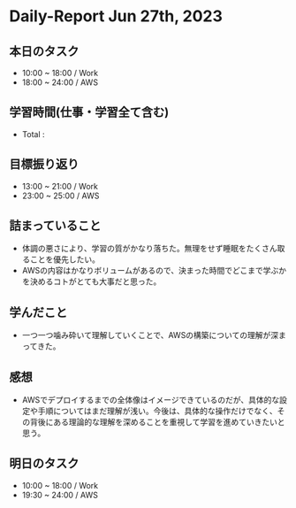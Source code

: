 # Daily-Report Jun 27th, 2023

## 本日のタスク
- 10:00 ~ 18:00 / Work
- 18:00 ~ 24:00 / AWS

## 学習時間(仕事・学習全て含む)
- Total :

## 目標振り返り
- 13:00 ~ 21:00 / Work
- 23:00 ~ 25:00 / AWS

## 詰まっていること
- 体調の悪さにより、学習の質がかなり落ちた。無理をせず睡眠をたくさん取ることを優先したい。
- AWSの内容はかなりボリュームがあるので、決まった時間でどこまで学ぶかを決めるコトがとても大事だと思った。

## 学んだこと
- 一つ一つ噛み砕いて理解していくことで、AWSの構築についての理解が深まってきた。

## 感想
- AWSでデプロイするまでの全体像はイメージできているのだが、具体的な設定や手順についてはまだ理解が浅い。今後は、具体的な操作だけでなく、その背後にある理論的な理解を深めることを重視して学習を進めていきたいと思う。

## 明日のタスク
- 10:00 ~ 18:00 / Work
- 19:30 ~ 24:00 / AWS